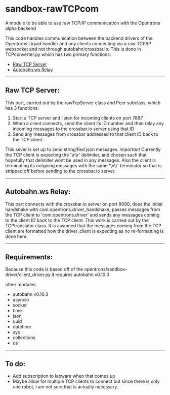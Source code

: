# sandbox-rawTCPcom
A module to be able to use raw TCP/IP communication with the Opentrons 
alpha backend

This code handles communication between the backend drivers of the 
Opentrons Liquid handler and any clients connecting via a raw TCP/IP 
websocket and not through autobahn/crossbar.io. This is done in 
TCPconverter.py which has two primary functions:

* [Raw TCP Server](#RawTCPServer)
* [Autobahn.ws Relay](#AutobahnwsRelay)


---
## Raw TCP Server:

This part, carried out by the rawTcpServer class and Peer subclass, 
which has 3 functions:

1. Start a TCP server and listen for incoming 
clients on port 7887 
2. When a client connects, send the client its ID 
number and then relay any incoming messages to the crossbar.io server 
using that ID 
3. Send any messages from crossbar addressed to that 
client ID back to the TCP client.

This sever is set up to send stringified json messages. *important* 
Currently the TCP client is expecting the '\n\r' delimiter, and chosen 
such that hopefully that delimiter wont be used in any messages. Also 
the client is terminating its outgoing messages with the same '\n\r' 
terminator so that is stripped off before sending to the crossbar.io 
server.


---
## Autobahn.ws Relay:
This part connects with the crossbar.io server on port 8080, does the 
initial handshake with com.opentrons.driver_handshake, passes messages 
from the TCP client to 'com.opentrons.driver' and sends any messages 
coming to the client ID back to the TCP client. This work is carried out 
by the TCPtranslator class. It is assumed that the messages coming from 
the TCP client are formatted how the driver_client is expecting as no 
re-formatting is done here.

---
## Requirements:

Because this code is based off of the 
opentrons/sandbox-driver/client_driver.py it requires autobahn v0.10.3

other modules:

* autobahn v0.10.3
* asyncio
* socket
* time
* json
* uuid
* datetime
* sys
* collections
* os

---
## To do:
- Add subscription to labware when that comes up 
- Maybe allow for multiple TCP clients to connect but since there is only one robot, I am 
not sure that is actually necessary.
